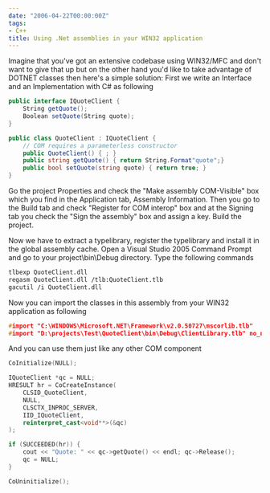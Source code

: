 ```yaml
---
date: "2006-04-22T00:00:00Z"
tags:
- C++
title: Using .Net assemblies in your WIN32 application
---
```

Imagine that you've got an extensive codebase using WIN32/MFC and don't want to give that up but on the other hand you'd like to take advantage of DOTNET classes then here's a simple solution: First we write an Interface and an Implementation with C# as following

```csharp
public interface IQuoteClient {
	String getQuote();
	Boolean setQuote(String quote);
}

public class QuoteClient : IQuoteClient {
	// COM requires a parameterless constructor
	public QuoteClient() { ; }
	public string getQuote() { return String.Format"quote";}
	public bool setQuote(string quote) { return true; }
}
```

Go the project Properties and check the "Make assembly COM-Visible" box which you find in the Application tab, Assembly Information. Then you go to the Build tab and check "Register for COM interop" box and at the Signing tab you check the "Sign the assembly" box and assign a key. Build the project.

Now we have to extract a typelibrary, register the typelibrary and install it in the global assembly cache. Open a Visual Studio 2005 Command Prompt and go to your project\bin\Debug directory. Type the following commands

```bash
tlbexp QuoteClient.dll
regasm QuoteClient.dll /tlb:QuoteClient.tlb
gacutil /i QuoteClient.dll
```

Now you can import the classes in this assembly from your WIN32 application as following

```cpp
#import "C:\WINDOWS\Microsoft.NET\Framework\v2.0.50727\mscorlib.tlb"
#import "D:\projects\Test\QuoteClient\bin\Debug\ClientLibrary.tlb" no_namespace named_guids
```

And you can use them just like any other COM component

```cpp
CoInitialize(NULL);

IQuoteClient *qc = NULL;
HRESULT hr = CoCreateInstance(
	CLSID_QuoteClient,
	NULL,
	CLSCTX_INPROC_SERVER,
	IID_IQuoteClient,
	reinterpret_cast<void**>(&qc)
);

if (SUCCEEDED(hr)) {
	cout << "Quote: " << qc->getQuote() << endl; qc->Release();
	qc = NULL;
}

CoUninitialize();
```
